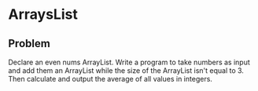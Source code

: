# ArraysList

## Problem

<p>
Declare an even nums ArrayList.
Write a program to take numbers as input and add them an ArrayList while the size of the ArrayList isn't equal to 3.
Then calculate and output the average of all values in integers.
</p>
